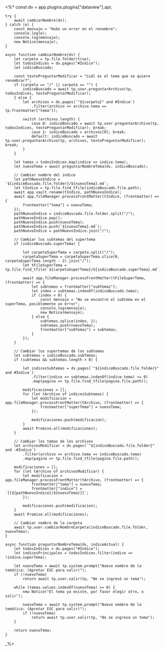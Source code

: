 <%*
    const dv = app.plugins.plugins["dataview"].api;

    try {
        await cambiarNombre(dv);
    } catch (e) {
        const mensaje = "Hubo un error en el renombre";
        console.log(e);
        console.log(mensaje);
        new Notice(mensaje);
    }

    async function cambiarNombre(dv) {
        let carpeta = tp.file.folder(true);
        let todosIndices = dv.pages("#Índice");
        let indiceBuscado;
        
        const textoPreguntarModificar = "Cuál es el tema que se quiere renombrar?";
        if (carpeta == "/" || carpeta == "") {
            indiceBuscado = await tp.user.preguntarArchivo(tp, todosIndices, textoPreguntarModificar);
        } else {
            let archivos = dv.pages(`"${carpeta}" and #Índice`)
                .filter(archivo => archivo.tema == tp.frontmatter["tema"]);
            
            switch (archivos.length) {
                case 0: indiceBuscado = await tp.user.preguntarArchivo(tp, todosIndices, textoPreguntarModificar); break;
                case 1: indiceBuscado = archivos[0]; break;
                default: indiceBuscado = await tp.user.preguntarArchivo(tp, archivos, textoPreguntarModificar); break;
            }
        } 

        let temas = todosIndices.map(indice => indice.tema);
        let nuevoTema = await preguntarNombreTema(dv, indiceBuscado);

        // Cambiar nombre del indice
        let pathNuevoIndice = `${indiceBuscado.file.folder}/${nuevoTema}.md`;
        let tIndice = tp.file.find_tfile(indiceBuscado.file.path);
        await app.vault.rename(tIndice, pathNuevoIndice);
        await app.fileManager.processFrontMatter(tIndice, (frontmatter) => {
            frontmatter["tema"] = nuevoTema;
        });
        pathNuevoIndice = indiceBuscado.file.folder.split("/");
        pathNuevoIndice.pop();
        pathNuevoIndice.push(nuevoTema);
        pathNuevoIndice.push(`${nuevoTema}.md`);
        pathNuevoIndice = pathNuevoIndice.join("/");

        // Cambiar los subtemas del supertema
        if (indiceBuscado.superTema) {
            
            let carpetaSuperTema = carpeta.split("/");
            carpetaSuperTema = carpetaSuperTema.slice(0, carpetaSuperTema.length - 2).join("/");
            let tFileSuperTema = tp.file.find_tfile(`${carpetaSuperTema}/${indiceBuscado.superTema}.md`);

            await app.fileManager.processFrontMatter(tFileSuperTema, (frontmatter) => {
                let subtemas = frontmatter["subTemas"];
                let index = subtemas.indexOf(indiceBuscado.tema);
                if (index < 0) {
                    const mensaje = "No se encontró el subtema en el superTema, posiblemente un error";
                    console.log(mensaje);
                    new Notice(mensaje);
                } else {
                    subtemas.splice(index, 1);
                    subtemas.push(nuevoTema);
                    frontmatter["subTemas"] = subtemas;
                }
            });        
        }

        // Cambiar los supertemas de los subtemas
        let subtemas = indiceBuscado.subTemas;
        if (subtemas && subtemas.length > 0) {
            
            let indicesSubtemas = dv.pages(`"${indiceBuscado.file.folder}" and #Índice`)
                .filter(indice => subtemas.indexOf(indice.tema) >= 0)
                .map(pagina => tp.file.find_tfile(pagina.file.path));

            modificaciones = [];
            for (let tArchivo of indicesSubtemas) {
                let modificacion = app.fileManager.processFrontMatter(tArchivo, (frontmatter) => {
                    frontmatter["superTema"] = nuevoTema;
                });
    
                modificaciones.push(modificacion);
            }
            await Promise.all(modificaciones);
        }

        // Cambiar los temas de los archivos
        let archivosModificar = dv.pages(`"${indiceBuscado.file.folder}" and -#Índice`)
            .filter(archivo => archivo.tema == indiceBuscado.tema)
            .map(pagina => tp.file.find_tfile(pagina.file.path));

        modificaciones = [];
        for (let tArchivo of archivosModificar) {
            let modificacion = app.fileManager.processFrontMatter(tArchivo, (frontmatter) => {
                frontmatter["tema"] = nuevoTema;
                frontmatter["indice"] = `[[${pathNuevoIndice}|${nuevoTema}]]`;
            });

            modificaciones.push(modificacion);
        }
        await Promise.all(modificaciones);

        // Cambiar nombre de la carpeta
        await tp.user.cambiarNombreCarpeta(indiceBuscado.file.folder, nuevoTema);        
    }

    async function preguntarNombreTema(dv, indiceActual) {
        let todosIndices = dv.pages("#Índice");
        let indicesPrincipales = todosIndices.filter(indice => !indice.superTema);

        let nuevoTema = await tp.system.prompt("Nuevo nombre de la temática: (Apretar ESC para salir)");
        if (!nuevoTema) 
            return await tp.user.salir(tp, "No se ingresó un tema");

        while (temas.values.indexOf(nuevoTema) >= 0) {
            new Notice("El tema ya existe, por favor elegir otro, o salir");
            
            nuevoTema = await tp.system.prompt("Nuevo nombre de la temática: (Apretar ESC para salir)");
            if (!nuevoTema) 
                return await tp.user.salir(tp, "No se ingresó un tema");
        }

        return nuevoTema;
    }
_%>